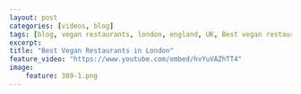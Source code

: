 ```yaml
---
layout: post
categories: [videos, blog]
tags: [blog, vegan restaurants, london, england, UK, Best vegan restaurants in london, best restaurants london, vegan london, vegan london, vegetarian restaurants in london, best vegetarian restaurants in london, vegan UK]
excerpt: 
title: "Best Vegan Restaurants in London"
feature_video: "https://www.youtube.com/embed/hvYuVAZhTT4"  
image:
    feature: 389-1.png
---
```



